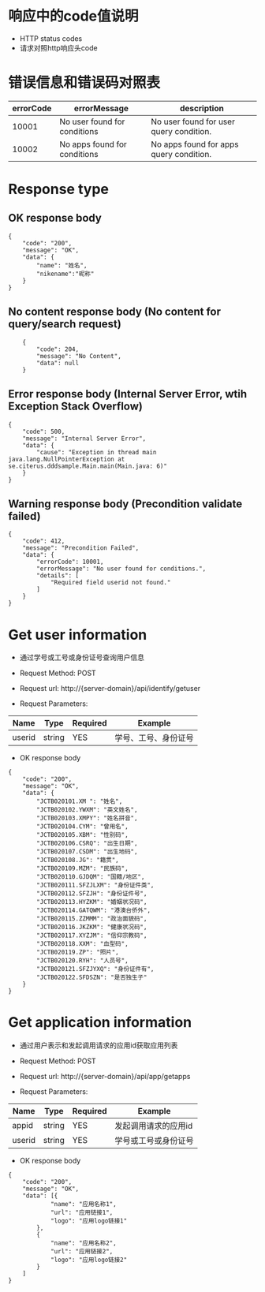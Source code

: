 # 响应中的code值说明
- HTTP status codes
- 请求对照http响应头code

# 错误信息和错误码对照表
| errorCode | errorMessage | description |
|------|----------|------------|
| 10001 | No user found for conditions | No user found for user query condition. |
| 10002 | No apps found for conditions | No apps found for apps query condition. |

# Response type

## OK response body
```
{
    "code": "200",
    "message": "OK",
    "data": {
        "name": "姓名",
        "nikename":"昵称"
    }
}
```

## No content response body (No content for query/search request)

```
    {
        "code": 204,
        "message": "No Content",
        "data": null
    }
```

## Error response body (Internal Server Error, wtih Exception Stack Overflow)

```
{
    "code": 500,
    "message": "Internal Server Error",
    "data": {
        "cause": "Exception in thread main java.lang.NullPointerException at se.citerus.dddsample.Main.main(Main.java: 6)"
    }
}
```

## Warning response body (Precondition validate failed)

```
{
    "code": 412,
    "message": "Precondition Failed",
    "data": {
        "errorCode": 10001,
        "errorMessage": "No user found for conditions.",
        "details": [
            "Required field userid not found."
        ]
    }
}
```


# Get user information

- 通过学号或工号或身份证号查询用户信息
- Request Method:
POST

- Request url:
http://{server-domain}/api/identify/getuser

- Request Parameters:

| Name | Type | Required | Example |
| ---- | ---- | -------- | ------- |
| userid | string | YES | 学号、工号、身份证号|

- OK response body

```
{
    "code": "200",
    "message": "OK",
    "data": {
        "JCTB020101.XM ": "姓名",
        "JCTB020102.YWXM": "英文姓名",
        "JCTB020103.XMPY": "姓名拼音",
        "JCTB020104.CYM": "曾用名",
        "JCTB020105.XBM": "性别码",
        "JCTB020106.CSRQ": "出生日期",
        "JCTB020107.CSDM": "出生地码",
        "JCTB020108.JG": "籍贯",
        "JCTB020109.MZM": "民族码",
        "JCTB020110.GJDQM": "国籍/地区",
        "JCTB020111.SFZJLXM": "身份证件类",
        "JCTB020112.SFZJH": "身份证件号",
        "JCTB020113.HYZKM": "婚姻状况码",
        "JCTB020114.GATQWM": "港澳台侨外",
        "JCTB020115.ZZMMM": "政治面貌码",
        "JCTB020116.JKZKM": "健康状况码",
        "JCTB020117.XYZJM": "信仰宗教码",
        "JCTB020118.XXM": "血型码",
        "JCTB020119.ZP": "照片",
        "JCTB020120.RYH": "人员号",
        "JCTB020121.SFZJYXQ": "身份证件有",
        "JCTB020122.SFDSZN": "是否独生子"
    }
}
```

# Get application information

- 通过用户表示和发起调用请求的应用id获取应用列表
- Request Method:
POST

- Request url:
http://{server-domain}/api/app/getapps

- Request Parameters:

| Name | Type | Required | Example |
| ---- | ---- | -------- | ------- |
| appid | string | YES | 发起调用请求的应用id|
| userid | string | YES | 学号或工号或身份证号|

- OK response body

```
{
    "code": "200",
    "message": "OK",
    "data": [{
            "name": "应用名称1",
            "url": "应用链接1",
            "logo": "应用logo链接1"
        },
        {
            "name": "应用名称2",
            "url": "应用链接2",
            "logo": "应用logo链接2"
        }
    ]
}
```
